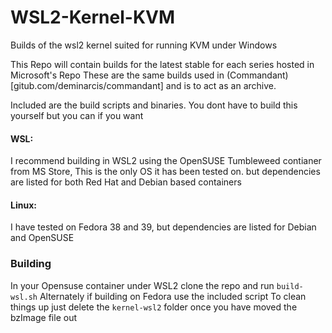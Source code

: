 # WSL2-Kernel-KVM
Builds of the wsl2 kernel suited for running KVM under Windows

This Repo will contain builds for the latest stable for each series hosted in Microsoft's Repo
These are the same builds used in (Commandant)[gitub.com/deminarcis/commandant] and is to act as an archive.

Included are the build scripts and binaries. You dont have to build this yourself but you can if you want

#### WSL:
I recommend building in WSL2 using the OpenSUSE Tumbleweed contianer from MS Store, This is the only OS it has been tested on. but dependencies are listed for both Red Hat and Debian based containers

#### Linux:
I have tested on Fedora 38 and 39, but dependencies are listed for Debian and OpenSUSE

### Building
In your Opensuse container under WSL2 clone the repo and run `build-wsl.sh`
Alternately if building on Fedora use the included script
To clean things up just delete the `kernel-wsl2` folder once you have moved the bzImage file out